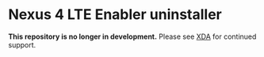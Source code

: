 Nexus 4 LTE Enabler uninstaller
===============================
**This repository is no longer in development.** Please see [XDA](http://forum.xda-developers.com/showthread.php?t=2416822) for continued support.
